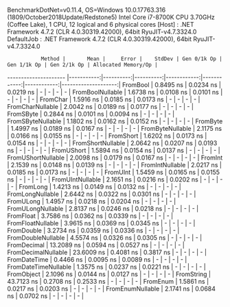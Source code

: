 
BenchmarkDotNet=v0.11.4, OS=Windows 10.0.17763.316 (1809/October2018Update/Redstone5)
Intel Core i7-8700K CPU 3.70GHz (Coffee Lake), 1 CPU, 12 logical and 6 physical cores
  [Host]     : .NET Framework 4.7.2 (CLR 4.0.30319.42000), 64bit RyuJIT-v4.7.3324.0
  DefaultJob : .NET Framework 4.7.2 (CLR 4.0.30319.42000), 64bit RyuJIT-v4.7.3324.0


               Method |       Mean |     Error |    StdDev | Gen 0/1k Op | Gen 1/1k Op | Gen 2/1k Op | Allocated Memory/Op |
--------------------- |-----------:|----------:|----------:|------------:|------------:|------------:|--------------------:|
             FromBool |  0.8495 ns | 0.0234 ns | 0.0219 ns |           - |           - |           - |                   - |
     FromBoolNullable |  1.6738 ns | 0.0108 ns | 0.0101 ns |           - |           - |           - |                   - |
             FromChar |  1.5916 ns | 0.0185 ns | 0.0173 ns |           - |           - |           - |                   - |
     FromCharNullable |  2.0042 ns | 0.0189 ns | 0.0177 ns |           - |           - |           - |                   - |
            FromSByte |  0.2844 ns | 0.0101 ns | 0.0094 ns |           - |           - |           - |                   - |
    FromSByteNullable |  1.1802 ns | 0.0162 ns | 0.0152 ns |           - |           - |           - |                   - |
             FromByte |  1.4997 ns | 0.0189 ns | 0.0167 ns |           - |           - |           - |                   - |
     FromByteNullable |  2.1175 ns | 0.0166 ns | 0.0155 ns |           - |           - |           - |                   - |
            FromShort |  1.6202 ns | 0.0173 ns | 0.0154 ns |           - |           - |           - |                   - |
    FromShortNullable |  2.0642 ns | 0.0207 ns | 0.0193 ns |           - |           - |           - |                   - |
           FromUShort |  1.5894 ns | 0.0154 ns | 0.0137 ns |           - |           - |           - |                   - |
   FromUShortNullable |  2.0098 ns | 0.0179 ns | 0.0167 ns |           - |           - |           - |                   - |
              FromInt |  2.1539 ns | 0.0148 ns | 0.0139 ns |           - |           - |           - |                   - |
      FromIntNullable |  2.0217 ns | 0.0185 ns | 0.0173 ns |           - |           - |           - |                   - |
             FromUInt |  1.5459 ns | 0.0165 ns | 0.0155 ns |           - |           - |           - |                   - |
     FromUIntNullable |  2.1651 ns | 0.0216 ns | 0.0202 ns |           - |           - |           - |                   - |
             FromLong |  1.4213 ns | 0.0149 ns | 0.0132 ns |           - |           - |           - |                   - |
     FromLongNullable |  2.6442 ns | 0.0322 ns | 0.0301 ns |           - |           - |           - |                   - |
            FromULong |  1.4957 ns | 0.0218 ns | 0.0204 ns |           - |           - |           - |                   - |
    FromULongNullable |  2.8137 ns | 0.0246 ns | 0.0218 ns |           - |           - |           - |                   - |
            FromFloat |  3.7586 ns | 0.0362 ns | 0.0339 ns |           - |           - |           - |                   - |
    FromFloatNullable |  3.9615 ns | 0.0369 ns | 0.0345 ns |           - |           - |           - |                   - |
           FromDouble |  3.2734 ns | 0.0359 ns | 0.0336 ns |           - |           - |           - |                   - |
   FromDoubleNullable |  4.5574 ns | 0.0326 ns | 0.0305 ns |           - |           - |           - |                   - |
          FromDecimal | 13.2089 ns | 0.0594 ns | 0.0527 ns |           - |           - |           - |                   - |
  FromDecimalNullable | 23.6009 ns | 0.4081 ns | 0.3817 ns |           - |           - |           - |                   - |
         FromDateTime |  0.4466 ns | 0.0095 ns | 0.0089 ns |           - |           - |           - |                   - |
 FromDateTimeNullable |  1.3575 ns | 0.0237 ns | 0.0221 ns |           - |           - |           - |                   - |
           FromObject |  2.1096 ns | 0.0144 ns | 0.0127 ns |           - |           - |           - |                   - |
           FromString | 43.7123 ns | 0.2708 ns | 0.2533 ns |           - |           - |           - |                   - |
             FromEnum |  1.5861 ns | 0.0217 ns | 0.0203 ns |           - |           - |           - |                   - |
     FromEnumNullable |  2.1741 ns | 0.0684 ns | 0.0702 ns |           - |           - |           - |                   - |
